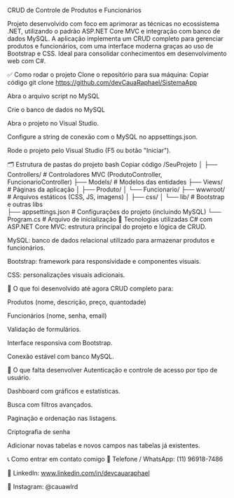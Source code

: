 CRUD de Controle de Produtos e Funcionários

Projeto desenvolvido com foco em aprimorar as técnicas no ecossistema .NET, utilizando o padrão ASP.NET Core MVC e integração com banco de dados MySQL. A aplicação implementa um CRUD completo para gerenciar produtos e funcionários, com uma interface moderna graças ao uso de Bootstrap e CSS. Ideal para consolidar conhecimentos em desenvolvimento web com C#.

✅ Como rodar o projeto
Clone o repositório para sua máquina:
Copiar código
git clone https://github.com/devCauaRaphael/SistemaApp

Abra o arquivo script no MySQL

Crie o banco de dados no MySQL

Abra o projeto no Visual Studio.

Configure a string de conexão com o MySQL no appsettings.json.

Rode o projeto pelo Visual Studio (F5 ou botão "Iniciar").

🗂️ Estrutura de pastas do projeto
bash
Copiar código
/SeuProjeto
│
├── Controllers/           # Controladores MVC (ProdutoController, FuncionarioController)
├── Models/                # Modelos das entidades
├── Views/                 # Páginas da aplicação
│   ├── Produto/
│   └── Funcionario/
├── wwwroot/               # Arquivos estáticos (CSS, JS, imagens)
│   ├── css/
│   └── lib/               # Bootstrap e outras libs           
├── appsettings.json       # Configurações do projeto (incluindo MySQL)
└── Program.cs             # Arquivo de inicialização
🧰 Tecnologias utilizadas
C# com ASP.NET Core MVC: estrutura principal do projeto e lógica de CRUD.


MySQL: banco de dados relacional utilizado para armazenar produtos e funcionários.

Bootstrap: framework para responsividade e componentes visuais.

CSS: personalizações visuais adicionais.

📌 O que foi desenvolvido até agora
CRUD completo para:

Produtos (nome, descrição, preço, quantodade)

Funcionários (nome, senha, email)

Validação de formulários.

Interface responsiva com Bootstrap.

Conexão estável com banco MySQL.

🚧 O que falta desenvolver
Autenticação e controle de acesso por tipo de usuário.

Dashboard com gráficos e estatísticas.

Busca com filtros avançados.

Paginação e ordenação nas listagens.

Criptografia de senha

Adicionar novas tabelas e novos campos nas tabelas já existentes.

📞 Como entrar em contato comigo
📱 Telefone / WhatsApp: (11) 96918-7486

💼 LinkedIn: www.linkedin.com/in/devcauaraphael

📸 Instagram: @cauawlrd
